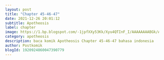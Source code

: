 ```yaml
---
layout: post 
title: "Chapter 45-46-47"
date: 2021-12-26 20:01:12
subtitle: Apotheosis
label: chapter
image: https://1.bp.blogspot.com/-1jpfXXy53Kk/Xyu4QTInF_I/AAAAAAAABGk/AL1Ekley3NsAdHEBbaxao7_vK2hm_97HACLcBGAsYHQ/s72-c/aaaa.jpg
category: apotheosis
description: baca komik Apotheosis Chapter 45-46-47 bahasa indonesia 
author: Postkomik
blogId: 1920924860047390779
---
```

